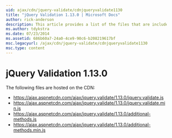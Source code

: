 ```yaml
---
uid: ajax/cdn/jquery-validate/cdnjqueryvalidate1130
title: "jQuery Validation 1.13.0 | Microsoft Docs"
author: rick-anderson
description: This article provides a list of the files that are included in the jQuery Validation 1.13.0 hosted on the CDN.
ms.author: tdykstra
ms.date: 07/23/2014
ms.assetid: 686b60a7-24a0-4ce9-90c6-b208219617bf
msc.legacyurl: /ajax/cdn/jquery-validate/cdnjqueryvalidate1130
msc.type: content
---
```

# jQuery Validation 1.13.0

The following files are hosted on the CDN:

- https://ajax.aspnetcdn.com/ajax/jquery.validate/1.13.0/jquery.validate.js
- https://ajax.aspnetcdn.com/ajax/jquery.validate/1.13.0/jquery.validate.min.js
- https://ajax.aspnetcdn.com/ajax/jquery.validate/1.13.0/additional-methods.js
- https://ajax.aspnetcdn.com/ajax/jquery.validate/1.13.0/additional-methods.min.js


